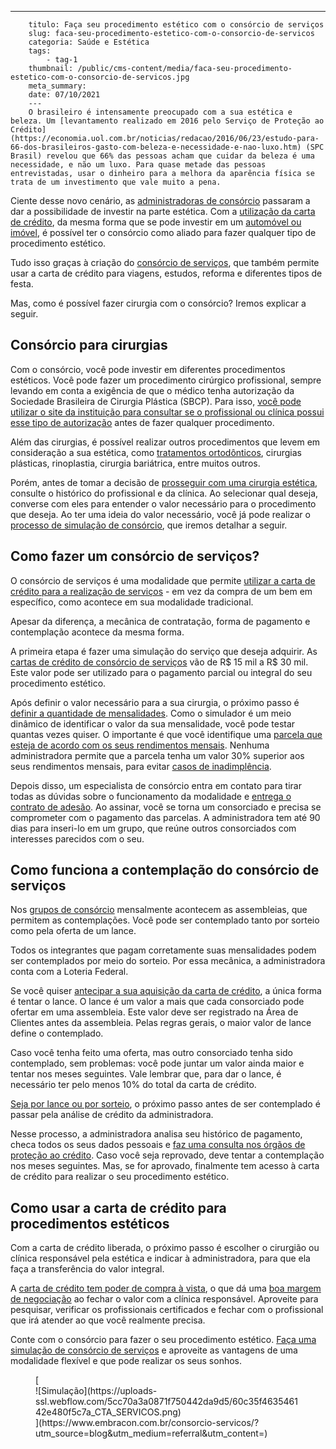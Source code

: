 ---
        titulo: Faça seu procedimento estético com o consórcio de serviços
        slug: faca-seu-procedimento-estetico-com-o-consorcio-de-servicos
        categoria: Saúde e Estética
        tags:
            - tag-1
        thumbnail: /public/cms-content/media/faca-seu-procedimento-estetico-com-o-consorcio-de-servicos.jpg
        meta_summary: 
        date: 07/10/2021
        ---
        O brasileiro é intensamente preocupado com a sua estética e beleza. Um [levantamento realizado em 2016 pelo Serviço de Proteção ao Crédito](https://economia.uol.com.br/noticias/redacao/2016/06/23/estudo-para-66-dos-brasileiros-gasto-com-beleza-e-necessidade-e-nao-luxo.htm) (SPC Brasil) revelou que 66% das pessoas acham que cuidar da beleza é uma necessidade, e não um luxo. Para quase metade das pessoas entrevistadas, usar o dinheiro para a melhora da aparência física se trata de um investimento que vale muito a pena.

Ciente desse novo cenário, as [administradoras de consórcio](https://www.embracon.com.br/blog/afinal-o-que-uma-administradora-de-consorcio-faz) passaram a dar a possibilidade de investir na parte estética. Com a [utilização da carta de crédito](https://www.embracon.com.br/blog/tudo-o-que-voce-precisa-saber-sobre-a-carta-de-credito-de-consorcios), da mesma forma que se pode investir em um [automóvel ou imóvel](https://www.embracon.com.br/blog/quero-comprar-uma-casa-ou-carro-com-consorcio-por-onde-comecar), é possível ter o consórcio como aliado para fazer qualquer tipo de procedimento estético.

Tudo isso graças à criação do [consórcio de serviços](https://www.embracon.com.br/blog/conheca-os-principais-consorcios-de-servicos-embracon), que também permite usar a carta de crédito para viagens, estudos, reforma e diferentes tipos de festa.

Mas, como é possível fazer cirurgia com o consórcio? Iremos explicar a seguir.

Consórcio para cirurgias 
-------------------------

Com o consórcio, você pode investir em diferentes procedimentos estéticos. Você pode fazer um procedimento cirúrgico profissional, sempre levando em conta a exigência de que o médico tenha autorização da Sociedade Brasileira de Cirurgia Plástica (SBCP). Para isso, [você pode utilizar o site da instituição para consultar se o profissional ou clínica possui esse tipo de autorização](http://www2.cirurgiaplastica.org.br/encontre-um-cirurgiao/) antes de fazer qualquer procedimento.

Além das cirurgias, é possível realizar outros procedimentos que levem em consideração a sua estética, como [tratamentos ortodônticos](https://www.embracon.com.br/blog/entenda-as-vantagens-de-usar-aparelho-nos-dentes), cirurgias plásticas, rinoplastia, cirurgia bariátrica, entre muitos outros.

Porém, antes de tomar a decisão de [prosseguir com uma cirurgia estética](https://www.embracon.com.br/blog/entenda-as-vantagens-de-usar-aparelho-nos-dentes), consulte o histórico do profissional e da clínica. Ao selecionar qual deseja, converse com eles para entender o valor necessário para o procedimento que deseja. Ao ter uma ideia do valor necessário, você já pode realizar o [processo de simulação de consórcio](https://www.embracon.com.br/blog/simulacao-de-consorcio), que iremos detalhar a seguir.

Como fazer um consórcio de serviços? 
-------------------------------------

O consórcio de serviços é uma modalidade que permite [utilizar a carta de crédito para a realização de serviços](https://www.embracon.com.br/blog/consorcio-de-servicos-tudo-o-que-voce-precisa-saber-sobre-o-assunto) - em vez da compra de um bem em específico, como acontece em sua modalidade tradicional.

Apesar da diferença, a mecânica de contratação, forma de pagamento e contemplação acontece da mesma forma.

A primeira etapa é fazer uma simulação do serviço que deseja adquirir. As [cartas de crédito de consórcio de serviços](https://www.embracon.com.br/blog/o-que-posso-fazer-com-o-consorcio-de-servicos) vão de R$ 15 mil a R$ 30 mil. Este valor pode ser utilizado para o pagamento parcial ou integral do seu procedimento estético.

Após definir o valor necessário para a sua cirurgia, o próximo passo é [definir a quantidade de mensalidades](https://www.embracon.com.br/blog/qual-o-valor-ideal-da-parcela-mensal-de-um-consorcio). Como o simulador é um meio dinâmico de identificar o valor da sua mensalidade, você pode testar quantas vezes quiser. O importante é que você identifique uma [parcela que esteja de acordo com os seus rendimentos mensais](https://www.embracon.com.br/blog/parcelas-do-consorcio-como-sao-calculadas). Nenhuma administradora permite que a parcela tenha um valor 30% superior aos seus rendimentos mensais, para evitar [casos de inadimplência](https://www.embracon.com.br/blog/nao-consigo-pagar-meu-consorcio-e-agora).

Depois disso, um especialista de consórcio entra em contato para tirar todas as dúvidas sobre o funcionamento da modalidade e [entrega o contrato de adesão](https://www.embracon.com.br/blog/saiba-o-que-avaliar-antes-de-assinar-um-contrato-de-consorcio). Ao assinar, você se torna um consorciado e precisa se comprometer com o pagamento das parcelas. A administradora tem até 90 dias para inseri-lo em um grupo, que reúne outros consorciados com interesses parecidos com o seu.

Como funciona a contemplação do consórcio de serviços 
------------------------------------------------------

Nos [grupos de consórcio](https://www.embracon.com.br/blog/como-funciona-um-grupo-de-consorcio) mensalmente acontecem as assembleias, que permitem as contemplações. Você pode ser contemplado tanto por sorteio como pela oferta de um lance.

Todos os integrantes que pagam corretamente suas mensalidades podem ser contemplados por meio do sorteio. Por essa mecânica, a administradora conta com a Loteria Federal.

Se você quiser [antecipar a sua aquisição da carta de crédito](https://www.embracon.com.br/blog/antecipar-um-consorcio-descubra-aqui), a única forma é tentar o lance. O lance é um valor a mais que cada consorciado pode ofertar em uma assembleia. Este valor deve ser registrado na Área de Clientes antes da assembleia. Pelas regras gerais, o maior valor de lance define o contemplado.

Caso você tenha feito uma oferta, mas outro consorciado tenha sido contemplado, sem problemas: você pode juntar um valor ainda maior e tentar nos meses seguintes. Vale lembrar que, para dar o lance, é necessário ter pelo menos 10% do total da carta de crédito.

[Seja por lance ou por sorteio](https://www.embracon.com.br/blog/quais-sao-as-formas-de-contemplacao), o próximo passo antes de ser contemplado é passar pela análise de crédito da administradora.

Nesse processo, a administradora analisa seu histórico de pagamento, checa todos os seus dados pessoais e [faz uma consulta nos órgãos de proteção ao crédito](https://www.embracon.com.br/blog/o-que-e-o-spc-serasa-e-como-ele-influencia-na-sua-vida-financeira). Caso você seja reprovado, deve tentar a contemplação nos meses seguintes. Mas, se for aprovado, finalmente tem acesso à carta de crédito para realizar o seu procedimento estético.

Como usar a carta de crédito para procedimentos estéticos 
----------------------------------------------------------

Com a carta de crédito liberada, o próximo passo é escolher o cirurgião ou clínica responsável pela estética e indicar à administradora, para que ela faça a transferência do valor integral.

A [carta de crédito tem poder de compra à vista](https://www.embracon.com.br/blog/tudo-o-que-voce-precisa-saber-sobre-a-carta-de-credito-de-consorcios), o que dá uma [boa margem de negociação](https://www.embracon.com.br/blog/4-dicas-para-conseguir-uma-boa-negociacao-na-hora-de-adquirir-o-seu-bem) ao fechar o valor com a clínica responsável. Aproveite para pesquisar, verificar os profissionais certificados e fechar com o profissional que irá atender ao que você realmente precisa.

Conte com o consórcio para fazer o seu procedimento estético. [Faça uma simulação de consórcio de serviços](https://www.embracon.com.br/consorcio-servicos) e aproveite as vantagens de uma modalidade flexível e que pode realizar os seus sonhos.

<figure class="w-richtext-figure-type-image w-richtext-align-center">[<div>![Simulação](https://uploads-ssl.webflow.com/5cc70a3a0871f750442da9d5/60c35f463546142e480f5c7a_CTA_SERVICOS.png)</div>](https://www.embracon.com.br/consorcio-servicos/?utm_source=blog&utm_medium=referral&utm_content=)</figure>
        